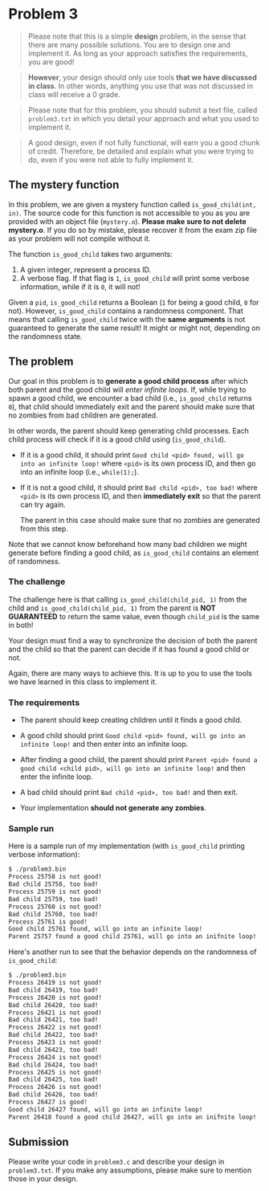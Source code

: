 # Problem 3

> Please note that this is a simple **design** problem, in the sense that there
  are many possible solutions. You are to design one and implement it. As long
  as your approach satisfies the requirements, you are good!

> **However**, your design should only use tools **that we have discussed in
  class**. In other words, anything you use that was not discussed in class will
  receive a 0 grade.

> Please note that for this problem, you should submit a text file, called
  `problem3.txt` in which you detail your approach and what you used to implement
  it.

> A good design, even if not fully functional, will earn you a good chunk of
  credit. Therefore, be detailed and explain what you were trying to do, even
  if you were not able to fully implement it.


## The mystery function

In this problem, we are given a mystery function called `is_good_child(int,
in)`. The source code for this function is not accessible to you as you are
provided with an object file (`mystery.o`). **Please make sure to not delete
mystery.o**. If you do so by mistake, please recover it from the exam zip file
as your problem will not compile without it.

The function `is_good_child` takes two arguments:

  1. A given integer, represent a process ID.
  2. A verbose flag. If that flag is `1`, `is_good_child` will print some
     verbose information, while if it is `0`, it will not!

Given a `pid`, `is_good_child` returns a Boolean (`1` for being a good child,
`0` for not). However, `is_good_child` contains a randomness component. That
means that calling `is_good_child` twice with the **same arguments** is not
guaranteed to generate the same result! It might or might not, depending on the
randomness state.

## The problem

Our goal in this problem is to **generate a good child process** after which
both parent and the good child will _enter infinite loops_. If, while trying to
spawn a good child, we encounter a bad child (i.e., `is_good_child` returns
`0`), that child should immediately exit and the parent should make sure that
no zombies from bad children are generated.

In other words, the parent should keep generating child processes. Each child
process will check if it is a good child using (`is_good_child`).

  - If it is a good child, it should print `Good child <pid> found, will go
    into an infinite loop!` where `<pid>` is its own process ID, and then go
    into an infinite loop (i.e., `while(1);`).

  - If it is not a good child, it should print `Bad child <pid>, too bad!`
    where `<pid>` is its own process ID, and then __immediately exit__ so that
    the parent can try again.

    The parent in this case should make sure that no zombies are generated from
    this step.

Note that we cannot know beforehand how many bad children we might generate
before finding a good child, as `is_good_child` contains an element of
randomness.

### The challenge

The challenge here is that calling `is_good_child(child_pid, 1)` from the child
and `is_good_child(child_pid, 1)` from the parent is **NOT GUARANTEED** to
return the same value, even though `child_pid` is the same in both!

Your design must find a way to synchronize the decision of both the parent and
the child so that the parent can decide if it has found a good child or not.

Again, there are many ways to achieve this. It is up to you to use the tools we
have learned in this class to implement it.

### The requirements

- The parent should keep creating children until it finds a good child.

- A good child should print `Good child <pid> found, will go into an infinite
  loop!` and then enter into an infinite loop.

- After finding a good child, the parent should print `Parent <pid> found a
  good child <child pid>, will go into an infinite loop!` and then enter the
  infinite loop.

- A bad child should print `Bad child <pid>, too bad!` and then exit.

- Your implementation **should not generate any zombies**.

### Sample run

Here is a sample run of my implementation (with `is_good_child` printing
verbose information):

```sh
$ ./problem3.bin
Process 25758 is not good!
Bad child 25758, too bad!
Process 25759 is not good!
Bad child 25759, too bad!
Process 25760 is not good!
Bad child 25760, too bad!
Process 25761 is good!
Good child 25761 found, will go into an infinite loop!
Parent 25757 found a good child 25761, will go into an inifnite loop!
```

Here's another run to see that the behavior depends on the randomness of
`is_good_child`:

```sh
$ ./problem3.bin
Process 26419 is not good!
Bad child 26419, too bad!
Process 26420 is not good!
Bad child 26420, too bad!
Process 26421 is not good!
Bad child 26421, too bad!
Process 26422 is not good!
Bad child 26422, too bad!
Process 26423 is not good!
Bad child 26423, too bad!
Process 26424 is not good!
Bad child 26424, too bad!
Process 26425 is not good!
Bad child 26425, too bad!
Process 26426 is not good!
Bad child 26426, too bad!
Process 26427 is good!
Good child 26427 found, will go into an infinite loop!
Parent 26418 found a good child 26427, will go into an inifnite loop!
```

## Submission

Please write your code in `problem3.c` and describe your design in
`problem3.txt`. If you make any assumptions, please make sure to mention those
in your design.

